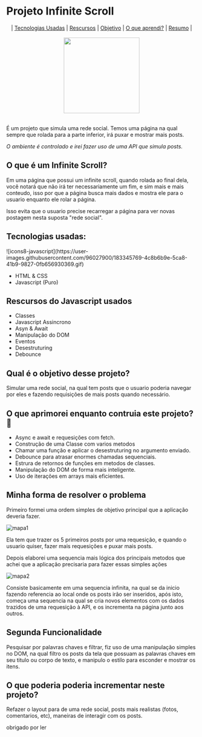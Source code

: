 <h1>Projeto Infinite Scroll</h1>

<div align="center">| <a href="#tecnologias">Tecnologias Usadas</a> | <a href="#recursos">Rescursos</a> | <a href="#objetivo">Objetivo</a> | <a href="#aprimoramento">O que aprendi?</a> | <a href="#resumo">Resumo</a> | </div>
<br>
<div align="center">
<img src="https://hardzone.es/app/uploads-hardzone.es/2020/04/Scroll-rat%C3%B3n.jpg" src="dedo em um mouse" width="200" heigth="200">
</div>
<br>
<p>É um projeto que simula uma rede social. Temos uma página na qual sempre que rolada para a parte inferior, irá puxar e mostrar mais posts.</p>

<i>O ambiente é controlado e irei fazer uso de uma API que simula posts.</i>

<h2>O que é um Infinite Scroll?</h2>

<p>Em uma página que possui um infinite scroll, quando rolada ao final dela, você notará que não irá ter necessariamente um fim, e sim mais e mais conteudo, isso por que a página busca mais dados e mostra ele para o usuario enquanto ele rolar a página.</p>

<p>Isso evita que o usuario precise recarregar a página para ver novas postagem nesta suposta "rede social".</p>

<h2 id="tecnologias">Tecnologias usadas:</h2>
![icons8-javascript](https://user-images.githubusercontent.com/96027900/183345769-4c8b6b9e-5ca8-41b9-9827-0fb656930369.gif)
<ul>
  <li>HTML & CSS </li>
  <li> Javascript (Puro) </li>
</ul>

<h2 id="recursos">Rescursos do Javascript usados</h2>
<ul> 
  <li>Classes</li> 
  <li>Javascript Assincrono</li> 
  <li>Asyn & Await</li> 
  <li>Manipulação do DOM</li> 
  <li>Eventos</li> 
  <li>Desestruturing</li> 
  <li>Debounce</li>
</ul>
<h2 id="objetivo">Qual é o objetivo desse projeto?</h2>
<p>Simular uma rede social, na qual tem posts que o usuario poderia navegar por eles e fazendo requisições de mais posts quando necessário.</p>

<h2 id="aprimoramento">O que aprimorei enquanto contruia este projeto? 🚀</h2> 
<ul> 
  <li>Async e await e requesições com fetch.</li> 
  <li>Construção de uma Classe com varios metodos</li> 
  <li>Chamar uma função e aplicar o desestruturing no argumento enviado.</li> 
  <li>Debounce para atrasar enormes chamadas sequenciais.</li> 
  <li>Estrura de retornos de funções em metodos de classes.</li> 
  <li>Manipulação do DOM de forma mais inteligente.</li> 
  <li>Uso de iterações em arrays mais eficientes.</li>
</ul>
<h2 id="resumo">Minha forma de resolver o problema</h2>

<p>Primeiro formei uma ordem simples de objetivo principal que a aplicação deveria fazer.</p>

![mapa1](https://user-images.githubusercontent.com/96027900/183345770-3a82e531-3ab3-4d95-9b3e-3a28c0122117.png)

<p>Ela tem que trazer os 5 primeiros posts por uma requesição, e quando o usuario quiser, fazer mais requesições e puxar mais posts.</p>

<p>Depois elaborei uma sequencia mais lógica dos principais metodos que achei que a aplicação precisaria para fazer essas simples ações</p>

![mapa2](https://user-images.githubusercontent.com/96027900/183345750-718b82a6-18ff-4a7d-890d-58cde2a18c3f.png)

<p>Consiste basicamente em uma sequencia infinita, na qual se da inicio fazendo referencia ao local onde os posts irão ser inseridos, após isto, começa uma sequencia na qual se cria novos elementos com os dados trazidos de uma requesição à API, e os incrementa na página junto aos outros.</p>

<h2>Segunda Funcionalidade</h2>
<p>Pesquisar por palavras chaves e filtrar, fiz uso de uma manipulação simples no DOM, na qual filtro os posts da tela que possuam as palavras chaves em seu titulo ou corpo de texto, e manipulo o estilo para esconder e mostrar os itens.</p>

<h2>O que poderia poderia incrementar neste projeto?</h2>
<p>Refazer o layout para de uma rede social, posts mais realistas (fotos, comentarios, etc), maneiras de interagir com os posts.</p>

<p>obrigado por ler</p>
